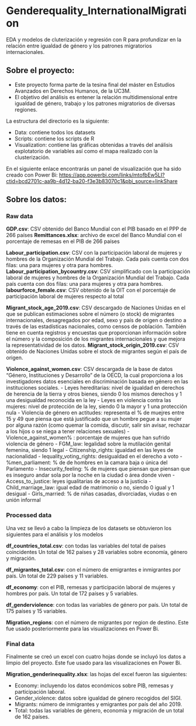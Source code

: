 # Genderequality_InternationalMigration
EDA y modelos de cluterización y regresión con R para profundizar en la relación entre igualdad de género y los patrones migratorios internacionales. 


Sobre el proyecto:
-------------------

-   Este proyecto forma parte de la tesina final del máster en Estudios Avanzados en Derechos Humanos, de la UC3M. 
-   El objetivo del análisis es entener la relación multidimensional entre igualdad de género, trabajo y los patrones migratorios de diversas regiones. 


La estructura del directorio es la siguiente: 
- Data: contiene todos los datasets
- Scripts: contiene los scripts de R
- Visualization: contiene las gráficas obtenidas a través del análisis explotatorio de variables así como el mapa realizado con la clusterización. 

En el siguiente enlace encontrarás un panel de visualización que ha sido creado con Power Bi: 
https://app.powerbi.com/links/mtofbEw5LI?ctid=bcd2701c-aa9b-4d12-ba20-f3e3b83070c1&pbi_source=linkShare


Sobre los datos:
-------------------

### Raw data

**GDP.csv**: CSV obtenido del Banco Mundial con el PIB basado en el PPP de 266 países
**Remittances.xlsx**: archivo de excel del Banco Mundial con el porcentaje de remesas en el PIB de 266 países

**Labour_participation.csv**: CSV con la participación laboral de mujeres y hombres de la Organización Mundial del Trabajo. Cada país cuenta con dos filas: una para mujeres y otra para hombres. 
**Labour_participation_bycountry.csv**: CSV simplificado con la participación laboral de mujeres y hombres de la Organización Mundial del Trabajo. Cada país cuenta con dos filas: una para mujeres y otra para hombres. 
**labourforce_female.csv**: CSV obtenido de la OIT con el porcentaje de participación laboral de mujeres respecto al total

**Migrant_stock_age_2019.csv**: CSV descargado de Naciones Unidas en el que se publican estimaciones sobre el número (o stock) de migrantes internacionales, desagregados por edad, sexo y país de origen o destino a través de las estadísticas nacionales, como censos de población. También tiene en cuenta registros y encuestas que proporcionan información sobre el número y la composición de los migrantes internacionales y que mejora la representatividad de los datos. 
**Migrant_stock_origin_2019.csv**: CSV obtenido de Naciones Unidas sobre el stock de migrantes según el país de origen. 

**Violence_against_women.csv**: CSV descargada de la base de datos “Género, Instituciones y Desarrollo” de la OECD, la cual proporciona a los investigadores datos esenciales en discriminación basada en género en las instituciones sociales.
                                - Leyes hereditarias: nivel de igualdad en derechos de herencia de la tierra y otros bienes,
                                siendo 0 los mismos derechos y 1 una desigualdad reconocida en la ley
                                - Leyes en violencia contra las mujeres: nivel de protección de la ley, siendo 0 la mayor y 1 una protección nula
                                - Violencia de género en actitudes: representa el % de muejres entre 15 y 49 que piensa que está
                                justificado que un hombre pegue a su mujer por alguna razón (como quemar la comida, discutir,
                                salir sin avisar, rechazar a los hijos o se niega a tener relaciones sexuales)
                                - Violence_against_women% : porcentaje de mujeres que han sufrido violencia de género
                                - FGM_law: legalidad sobre la mutilación genital femenina, siendo 1 legal
                                - Citizenship_rights: igualdad en las leyes de nacionalidad 
                                - Iequality_voting_rights: desigualdad en el derecho a voto
                                - %men_parliament: % de de hombres en la camara baja o única del Parlamento 
                                - Insecurity_feeling: % de mujeres que piensan que piensan que es inseguro andar sola por la noche en la ciudad o área donde viven
                                - Access_to_justice: leyes igualitarias de acceso a la justicia
                                - Child_marriage_law: igual edad de matrimonio o no, siendo 0 igual y 1 desigual
                                - Girls_married: % de niñas casadas, divorciadas, viudas o en unión informal


### Processed data

Una vez se llevó a cabo la limpieza de los datasets se obtuvieron los siguientes para el análisis y los modelos

**df_countries_total.csv**: con todas las variables del total de países coincidentes Un total de 162 países y 28 variables sobre economía, género y migración. 

**df_migrantes_total.csv**: con el número de emigrantes e inmigrantes por país. Un total de 229 países y 11 variables. 

**df_economy**: con el PIB, remesas y participación laboral de mujeres y hombres por país. Un total de 172 países y 5 variables. 

**df_genderviolence**: con todas las variables de género por país. Un total de 175 países y 15 variables. 

**Migration_regions**: con el número de migrantes por region de destino. Este fue usado posteriormente para las visualizaciones en Power Bi. 


### Final data

Finalmente se creó un excel con cuatro hojas donde se incluyó los datos a limpio del proyecto. Este fue usado para las visualizaciones en Power Bi. 

**Migration_genderinequality.xlsx**: las hojas del excel fueron las siguientes: 
 - Economy: incluyendo los datos económicos sobre PIB, remesas y participación laboral. 
 - Gender_violence: datos sobre igualdad de género recogidos del SIGI. 
 - Migrants: número de inmigrantes y emigrantes por país del año 2019. 
 - Total: todas las variables de género, economía y migración de un total de 162 países. 








